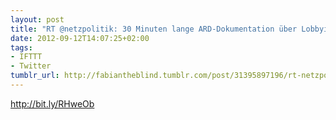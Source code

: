 ```yaml
---
layout: post
title: "RT @netzpolitik: 30 Minuten lange ARD-Dokumentation über Lobbyismus in Berlin:"
date: 2012-09-12T14:07:25+02:00
tags:
- IFTTT
- Twitter
tumblr_url: http://fabiantheblind.tumblr.com/post/31395897196/rt-netzpolitik-30-minuten-lange-ard-dokumentation
---
```

http://bit.ly/RHweOb

